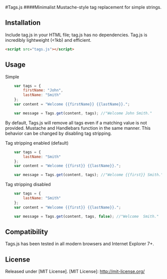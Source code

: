 #Tags.js
####Minimalist Mustache-style tag replacement for simple strings.

Installation
------------

Include tag.js in your HTML file; tag.js has no dependencies. Tag.js is incredibly lightweight (<1kb) and efficient.

``` html
<script src="tags.js"></script>
```

Usage
-----
Simple
``` javascript
	var tags = {
		firstName: "John",
		lastName: "Smith"
	};
	var content = "Welcome {{firstName}} {{lastName}}.";

	var message = Tags.get(content, tags); //"Welcome John Smith."
```

By default, Tags.js will remove all tags even if a matching value is not provided. Mustache and Handlebars function in the same manner. This behavior can be changed by disabling tag stripping.

Tag stripping enabled (default)
``` javascript
	var tags = {
		lastName: "Smith"
	};
	var content = "Welcome {{first}} {{lastName}}.";

	var message = Tags.get(content, tags); //"Welcome {{first}} Smith."
```

Tag stripping disabled
``` javascript
	var tags = {
		lastName: "Smith"
	};
	var content = "Welcome {{first}} {{lastName}}.";

	var message = Tags.get(content, tags, false); //"Welcome  Smith."
```

Compatibility
-------------
Tags.js has been tested in all modern browsers and Internet Explorer 7+.

License
-------------
Released under [MIT License].
[MIT License]: http://mit-license.org/